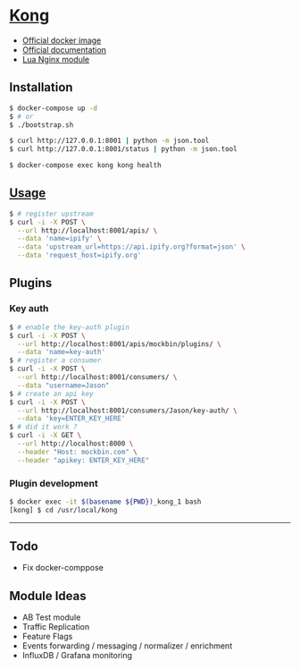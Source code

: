 # [Kong](https://getkong.org)

- [Official docker image](https://hub.docker.com/_/kong/)
- [Official documentation](https://getkong.org/docs/)
- [Lua Nginx module](https://github.com/openresty/lua-nginx-module)

## Installation

```Bash
$ docker-compose up -d
$ # or
$ ./bootstrap.sh

$ curl http://127.0.0.1:8001 | python -m json.tool
$ curl http://127.0.0.1:8001/status | python -m json.tool

$ docker-compose exec kong kong health
```

## [Usage](https://getkong.org/docs/0.12.x/getting-started/adding-your-api/)

```Bash
$ # register upstream
$ curl -i -X POST \
  --url http://localhost:8001/apis/ \
  --data 'name=ipify' \
  --data 'upstream_url=https://api.ipify.org?format=json' \
  --data 'request_host=ipify.org'
```

## Plugins

### Key auth

```Bash
$ # enable the key-auth plugin
$ curl -i -X POST \
  --url http://localhost:8001/apis/mockbin/plugins/ \
  --data 'name=key-auth'
$ # register a consumer
$ curl -i -X POST \
  --url http://localhost:8001/consumers/ \
  --data "username=Jason"
$ # create an api key
$ curl -i -X POST \
  --url http://localhost:8001/consumers/Jason/key-auth/ \
  --data 'key=ENTER_KEY_HERE'
$ # did it work ?
$ curl -i -X GET \
  --url http://localhost:8000 \
  --header "Host: mockbin.com" \
  --header "apikey: ENTER_KEY_HERE"
```


### Plugin development

```Bash
$ docker exec -it $(basename ${PWD})_kong_1 bash
[kong] $ cd /usr/local/kong 
```

---

## Todo

- Fix docker-comppose

## Module Ideas

- AB Test module
- Traffic Replication
- Feature Flags
- Events forwarding / messaging / normalizer / enrichment
- InfluxDB / Grafana monitoring
